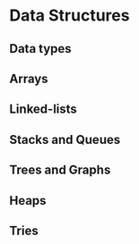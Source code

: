 # Data Structures

## Data types

## Arrays

## Linked-lists

## Stacks and Queues

## Trees and Graphs

## Heaps

## Tries

